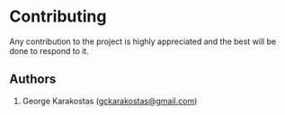 Contributing
============

Any contribution to the project is highly appreciated and the best will be done to respond to it.

Authors
-------

1. George Karakostas (gckarakostas@gmail.com)
